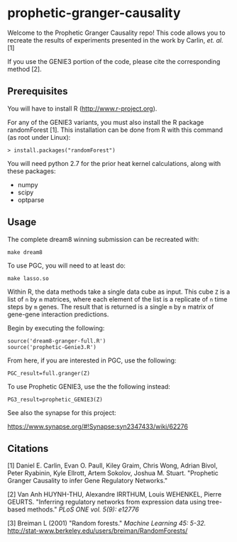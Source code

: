 # prophetic-granger-causality

Welcome to the Prophetic Granger Causality repo! This code allows you to recreate the results of experiments presented in the work by Carlin, *et. al.* [1]

If you use the GENIE3 portion of the code, please cite the corresponding method [2].

## Prerequisites

You will have to install R (http://www.r-project.org).

For any of the GENIE3 variants, you must also install the R package randomForest [1]. This installation can be done from R with this command (as root under Linux):
```
> install.packages("randomForest")
```

You will need python 2.7 for the prior heat kernel calculations, along with these packages:
- numpy
- scipy
- optparse

## Usage

The complete dream8 winning submission can be recreated with:
```
make dream8
```
To use PGC, you will need to at least do:
```
make lasso.so
```
Within R, the data methods take a single data cube as input.  This cube `Z` is a list of `n` by `m`
matrices, where each element of the list is a replicate of `n` time steps by `m` genes.  The result that
is returned is a single `m` by `m` matrix of gene-gene interaction predictions.

Begin by executing the following:
```
source('dream8-granger-full.R')
source('prophetic-Genie3.R')
```
From here, if you are interested in PGC, use the following:

```
PGC_result=full.granger(Z)
```
To use Prophetic GENIE3, use the the following instead:
```
PG3_result=prophetic_GENIE3(Z)
```
See also the synapse for this project:

https://www.synapse.org/#!Synapse:syn2347433/wiki/62276

## Citations

[1] Daniel E. Carlin, Evan O. Paull, Kiley Graim, Chris Wong, Adrian Bivol, Peter Ryabinin, Kyle Ellrott, Artem Sokolov, Joshua M. Stuart. "Prophetic Granger Causality to infer Gene Regulatory Networks."

[2] Van Anh HUYNH-THU, Alexandre IRRTHUM, Louis WEHENKEL, Pierre GEURTS. "Inferring regulatory networks from expression data using tree-based methods." *PLoS ONE vol. 5(9): e12776*

[3] Breiman L (2001) "Random forests." *Machine Learning 45: 5-32.*
http://stat-www.berkeley.edu/users/breiman/RandomForests/
